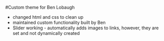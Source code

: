 #Custom theme for Ben Lobaugh
- changed html and css to clean up
- maintained custom functionality built by Ben
- Slider working - automatically adds images to links, however, they are set and not dynamically created

